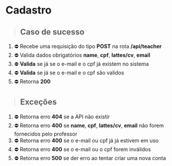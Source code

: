 # Cadastro

> ## Caso de sucesso

1. ⛔️ Recebe uma requisição do tipo **POST** na rota **/api/teacher**
2. ⛔️ Valida dados obrigatórios **name**, **cpf**, **lattes/cv**, **email**
3. ⛔️ **Valida** se já se o e-mail e o cpf já existem no sistema
4. ⛔️ **Valida** se já se o e-mail e o cpf são validos
5. ⛔️ Retorna **200**

> ## Exceções

1. ⛔️ Retorna erro **404** se a API não existir
2. ⛔️ Retorna erro **400** se **name**, **cpf**, **lattes/cv**, **email** não forem fornecidos pelo professor
3. ⛔️ Retorna erro **400** se o e-mail ou cpf já já estivem em uso
4. ⛔️ Retorna erro **400** se o e-mail ou o  cpf forem inválidos
5. ⛔️ Retorna erro **500** se der erro ao tentar criar uma nova conta

<!-- ✅ ⛔️ -->
